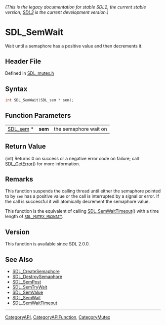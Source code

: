 ###### (This is the legacy documentation for stable SDL2, the current stable version; [SDL3](https://wiki.libsdl.org/SDL3/) is the current development version.)
# SDL_SemWait

Wait until a semaphore has a positive value and then decrements it.

## Header File

Defined in [SDL_mutex.h](https://github.com/libsdl-org/SDL/blob/SDL2/include/SDL_mutex.h)

## Syntax

```c
int SDL_SemWait(SDL_sem * sem);
```

## Function Parameters

|                      |         |                       |
| -------------------- | ------- | --------------------- |
| [SDL_sem](SDL_sem) * | **sem** | the semaphore wait on |

## Return Value

(int) Returns 0 on success or a negative error code on failure; call
[SDL_GetError](SDL_GetError)() for more information.

## Remarks

This function suspends the calling thread until either the semaphore
pointed to by `sem` has a positive value or the call is interrupted by a
signal or error. If the call is successful it will atomically decrement the
semaphore value.

This function is the equivalent of calling
[SDL_SemWaitTimeout](SDL_SemWaitTimeout)() with a time length of
[`SDL_MUTEX_MAXWAIT`](SDL_MUTEX_MAXWAIT).

## Version

This function is available since SDL 2.0.0.

## See Also

- [SDL_CreateSemaphore](SDL_CreateSemaphore)
- [SDL_DestroySemaphore](SDL_DestroySemaphore)
- [SDL_SemPost](SDL_SemPost)
- [SDL_SemTryWait](SDL_SemTryWait)
- [SDL_SemValue](SDL_SemValue)
- [SDL_SemWait](SDL_SemWait)
- [SDL_SemWaitTimeout](SDL_SemWaitTimeout)

----
[CategoryAPI](CategoryAPI), [CategoryAPIFunction](CategoryAPIFunction), [CategoryMutex](CategoryMutex)

